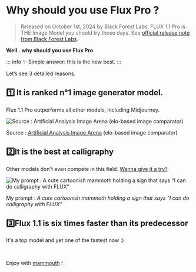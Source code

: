# Why should you use Flux Pro ?

> Released on October 1st, 2024 by Black Forest Labs, FLUX 1.1 Pro is THE Image Model you should try those days. See [official release note from Black Forest Labs](https://blackforestlabs.ai/announcing-flux-1-1-pro-and-the-bfl-api/).
> 

**Well.. why should you use Flux Pro**

::: info ✨ Simple answer: this is the new best. 
:::

Let’s see 3 detailed reasons.

## 1️⃣ It is ranked n°1 image generator model.

Flux 1.1 Pro outperforms all other models, including Midjourney. 

![Source : [Artificial Analysis Image Arena](https://artificialanalysis.ai/text-to-image/arena) (elo-based image comparator)](image.png)

Source : [Artificial Analysis Image Arena](https://artificialanalysis.ai/text-to-image/arena) (elo-based image comparator)

## 2️⃣**It is the best at calligraphy**

Other models don't even compete in this field. [Wanna give it a try?](http://chat.mammouth.ai/)

![My prompt : *A cute cartoonish mammoth holding a sign that says "I can do calligraphy with FLUX"*](FLUX-_mammoth_calligraphy.jpeg)

My prompt : *A cute cartoonish mammoth holding a sign that says "I can do calligraphy with FLUX"*

## 3️⃣**Flux 1.1 is six times faster than its predecessor**

It's a top model and yet one of the fastest now :)


<br>

Enjoy with [mammouth](http://chat.mammouth.ai) !
